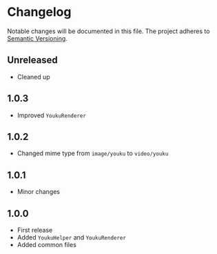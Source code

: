 Changelog
=========

Notable changes will be documented in this file. The project adheres to [Semantic Versioning].

Unreleased
----------

* Cleaned up

1.0.3
-----

* Improved `YoukuRenderer`

1.0.2
-----

* Changed mime type from `image/youku` to `video/youku`

1.0.1
-----

* Minor changes

1.0.0
-----

* First release
* Added `YoukuHelper` and `YoukuRenderer`
* Added common files

[Semantic Versioning]: http://semver.org "Semantic Versioning"